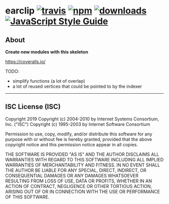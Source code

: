 # earclip [![travis][travis-image]][travis-url] [![npm][npm-image]][npm-url] [![downloads][downloads-image]][downloads-url] [![JavaScript Style Guide](https://img.shields.io/badge/code_style-standard-brightgreen.svg)](https://standardjs.com)

[travis-image]: https://travis-ci.org/regia-corporation/earclip.svg?branch=master
[travis-url]: https://travis-ci.org/regia-corporation/earclip
[npm-image]: https://img.shields.io/npm/v/earclip.svg
[npm-url]: https://npmjs.org/package/earclip
[downloads-image]: https://img.shields.io/npm/dm/earclip.svg
[downloads-url]: https://www.npmjs.com/package/earclip

## About

**Create new modules with this skeleton**

https://coveralls.io/

TODO:
* simplify functions (a lot of overlap)
* a lot of reused vertices that could be pointed to by the indexer

---

## ISC License (ISC)

Copyright 2019 <Regia>
Copyright (c) 2004-2010 by Internet Systems Consortium, Inc. ("ISC")
Copyright (c) 1995-2003 by Internet Software Consortium

Permission to use, copy, modify, and/or distribute this software for any purpose with or without fee is hereby granted, provided that the above copyright notice and this permission notice appear in all copies.

THE SOFTWARE IS PROVIDED "AS IS" AND THE AUTHOR DISCLAIMS ALL WARRANTIES WITH REGARD TO THIS SOFTWARE INCLUDING ALL IMPLIED WARRANTIES OF MERCHANTABILITY AND FITNESS. IN NO EVENT SHALL THE AUTHOR BE LIABLE FOR ANY SPECIAL, DIRECT, INDIRECT, OR CONSEQUENTIAL DAMAGES OR ANY DAMAGES WHATSOEVER RESULTING FROM LOSS OF USE, DATA OR PROFITS, WHETHER IN AN ACTION OF CONTRACT, NEGLIGENCE OR OTHER TORTIOUS ACTION, ARISING OUT OF OR IN CONNECTION WITH THE USE OR PERFORMANCE OF THIS SOFTWARE.
